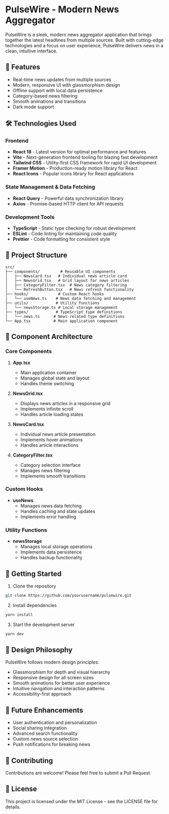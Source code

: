 # PulseWire - Modern News Aggregator

PulseWire is a sleek, modern news aggregator application that brings together the latest headlines from multiple sources. Built with cutting-edge technologies and a focus on user experience, PulseWire delivers news in a clean, intuitive interface.

## 🚀 Features

- Real-time news updates from multiple sources
- Modern, responsive UI with glassmorphism design
- Offline support with local data persistence
- Category-based news filtering
- Smooth animations and transitions
- Dark mode support

## 🛠️ Technologies Used

### Frontend
- **React 18** - Latest version for optimal performance and features
- **Vite** - Next-generation frontend tooling for blazing fast development
- **Tailwind CSS** - Utility-first CSS framework for rapid UI development
- **Framer Motion** - Production-ready motion library for React
- **React Icons** - Popular icons library for React applications

### State Management & Data Fetching
- **React Query** - Powerful data synchronization library
- **Axios** - Promise-based HTTP client for API requests

### Development Tools
- **TypeScript** - Static type checking for robust development
- **ESLint** - Code linting for maintaining code quality
- **Prettier** - Code formatting for consistent style

## 📁 Project Structure

```
src/
├── components/         # Reusable UI components
│   ├── NewsCard.tsx   # Individual news article card
│   ├── NewsGrid.tsx   # Grid layout for news articles
│   ├── CategoryFilter.tsx  # News category filtering
│   └── RefreshButton.tsx   # News refresh functionality
├── hooks/             # Custom React hooks
│   └── useNews.ts    # News data fetching and management
├── utils/            # Utility functions
│   └── newsStorage.ts # Local storage management
├── types/            # TypeScript type definitions
│   └── news.ts      # News-related type definitions
└── App.tsx          # Main application component
```

## 🎯 Component Architecture

### Core Components

1. **App.tsx**
   - Main application container
   - Manages global state and layout
   - Handles theme switching

2. **NewsGrid.tsx**
   - Displays news articles in a responsive grid
   - Implements infinite scroll
   - Handles article loading states

3. **NewsCard.tsx**
   - Individual news article presentation
   - Implements hover animations
   - Handles article interactions

4. **CategoryFilter.tsx**
   - Category selection interface
   - Manages news filtering
   - Implements smooth transitions

### Custom Hooks

- **useNews**
  - Manages news data fetching
  - Handles caching and state updates
  - Implements error handling

### Utility Functions

- **newsStorage**
  - Manages local storage operations
  - Implements data persistence
  - Handles backup functionality

## 🚀 Getting Started

1. Clone the repository
```bash
git clone https://github.com/yourusername/pulsewire.git
```

2. Install dependencies
```bash
yarn install
```

3. Start the development server
```bash
yarn dev
```

## 🎨 Design Philosophy

PulseWire follows modern design principles:
- Glassmorphism for depth and visual hierarchy
- Responsive design for all screen sizes
- Smooth animations for better user experience
- Intuitive navigation and interaction patterns
- Accessibility-first approach

## 🔮 Future Enhancements

- User authentication and personalization
- Social sharing integration
- Advanced search functionality
- Custom news source selection
- Push notifications for breaking news

## 🤝 Contributing

Contributions are welcome! Please feel free to submit a Pull Request.

## 📝 License

This project is licensed under the MIT License - see the LICENSE file for details.
